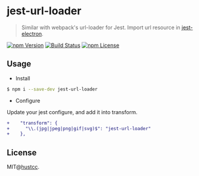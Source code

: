 # jest-url-loader

> Similar with webpack's url-loader for Jest. Import url resource in [jest-electron](https://github.com/hustcc/jest-electron).


[![npm Version](https://img.shields.io/npm/v/jest-url-loader.svg)](https://www.npmjs.com/package/jest-url-loader)
[![Build Status](https://github.com/hustcc/jest-url-loader/workflows/build/badge.svg)](https://github.com/hustcc/jest-url-loader/actions)
[![npm License](https://img.shields.io/npm/l/jest-url-loader.svg)](https://www.npmjs.com/package/jest-url-loader)



## Usage


 - Install
 
```bash
$ npm i --save-dev jest-url-loader
```

 - Configure

Update your jest configure, and add it into transform.

```diff
+    "transform": {
+      "\\.(jpg|jpeg|png|gif|svg)$": "jest-url-loader"
+    },
```



## License

MIT@[hustcc](https://github.com/hustcc).
